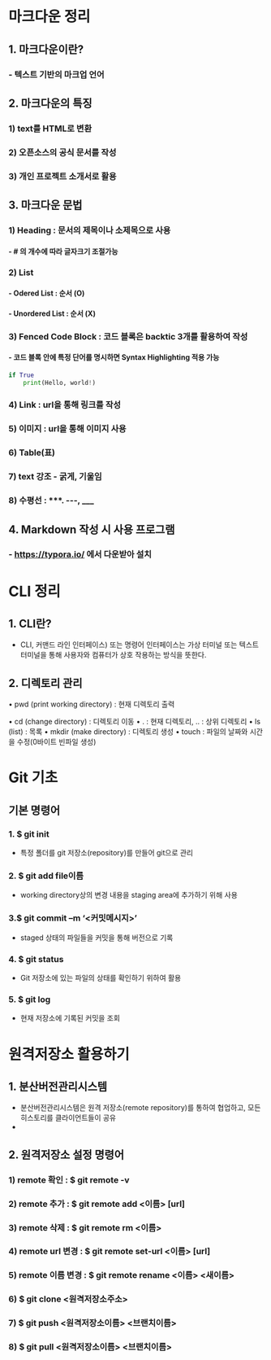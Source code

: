 # 마크다운 정리



## 1. 마크다운이란?

### - 텍스트 기반의 마크업 언어



## 2. 마크다운의 특징

### 1) text를 HTML로 변환

### 2) 오픈소스의 공식 문서를 작성

### 3) 개인 프로젝트 소개서로 활용



## 3. 마크다운 문법

### 1) Heading : 문서의 제목이나 소제목으로 사용

#### - # 의 개수에 따라 글자크기 조절가능 

### 2) List

#### - Odered List : 순서 (O)

#### - Unordered List : 순서 (X)

### 3) Fenced Code Block : 코드 블록은 backtic 3개를 활용하여 작성

#### - 코드 블록 안에 특정 단어를 명시하면 Syntax Highlighting 적용 가능

``` python
if True
	print(Hello, world!)
```

### 4) Link : url을 통해 링크를 작성

### 5) 이미지 :  url을 통해 이미지 사용

### 6) Table(표)

### 7) text 강조 - 굵게, 기울임

### 8) 수평선 : ***. ---, ___



## 4. Markdown 작성 시 사용 프로그램

### - https://typora.io/ 에서 다운받아 설치



# CLI 정리

## 1. CLI란?

- CLI, 커맨드 라인 인터페이스) 또는 명령어 인터페이스는 가상 터미널 또는 텍스트
  터미널을 통해 사용자와 컴퓨터가 상호 작용하는 방식을 뜻한다.



## 2. 디렉토리 관리

• pwd (print working directory) : 현재 디렉토리 출력

• cd (change directory) : 디렉토리 이동
• . : 현재 디렉토리, .. : 상위 디렉토리
• ls (list) : 목록
• mkdir (make directory) : 디렉토리 생성
• touch : 파일의 날짜와 시간을 수정(0바이트 빈파일 생성)



# Git 기초

## 기본 명령어

### 1. $ git init

- 특정 폴더를 git 저장소(repository)를 만들어 git으로 관리

### 2. $ git add file이름

- working directory상의 변경 내용을 staging area에 추가하기 위해 사용

### 3.$ git commit –m ‘<커밋메시지>’

- staged 상태의 파일들을 커밋을 통해 버전으로 기록

### 4. $ git status

- Git 저장소에 있는 파일의 상태를 확인하기 위하여 활용

### 5. $ git log

- 현재 저장소에 기록된 커밋을 조회



# 원격저장소 활용하기

## 1. 분산버전관리시스템

- 분산버전관리시스템은 원격 저장소(remote repository)를 통하여 협업하고,
  모든 히스토리를 클라이언트들이 공유
- 

## 2. 원격저장소 설정 명령어

### 1) remote 확인 : $ git remote -v

### 2) remote 추가 : $ git remote add <이름> [url]

### 3) remote 삭제 : $ git remote rm <이름>

### 4) remote url 변경 : $ git remote set-url <이름> [url]

### 5) remote 이름 변경 : $ git remote rename <이름> <새이름>

### 6) $ git clone <원격저장소주소>

### 7) $ git push <원격저장소이름> <브랜치이름>

### 8) $ git pull <원격저장소이름> <브랜치이름>

